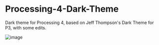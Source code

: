 # Processing-4-Dark-Theme
Dark theme for Processing 4, based on Jeff Thompson's Dark Theme for P3, with some edits.

![image](https://user-images.githubusercontent.com/42094954/155858742-55c1299d-8043-4863-8eaf-460ebb0ccd8e.png)
